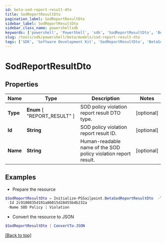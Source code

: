 ```yaml
---
id: beta-sod-report-result-dto
title: SodReportResultDto
pagination_label: SodReportResultDto
sidebar_label: SodReportResultDto
sidebar_class_name: powershellsdk
keywords: ['powershell', 'PowerShell', 'sdk', 'SodReportResultDto', 'BetaSodReportResultDto'] 
slug: /tools/sdk/powershell/beta/models/sod-report-result-dto
tags: ['SDK', 'Software Development Kit', 'SodReportResultDto', 'BetaSodReportResultDto']
---
```



# SodReportResultDto

## Properties

Name | Type | Description | Notes
------------ | ------------- | ------------- | -------------
**Type** |  **Enum** [  "REPORT_RESULT" ] | SOD policy violation report result DTO type. | [optional] 
**Id** | **String** | SOD policy violation report result ID. | [optional] 
**Name** | **String** | Human-readable name of the SOD policy violation report result. | [optional] 

## Examples

- Prepare the resource
```powershell
$SodReportResultDto = Initialize-PSSailpoint.BetaSodReportResultDto  -Type REPORT_RESULT `
 -Id 2c9180835d191a86015d28455b4b232a `
 -Name SOD Policy 1 Violation
```

- Convert the resource to JSON
```powershell
$SodReportResultDto | ConvertTo-JSON
```


[[Back to top]](#) 

